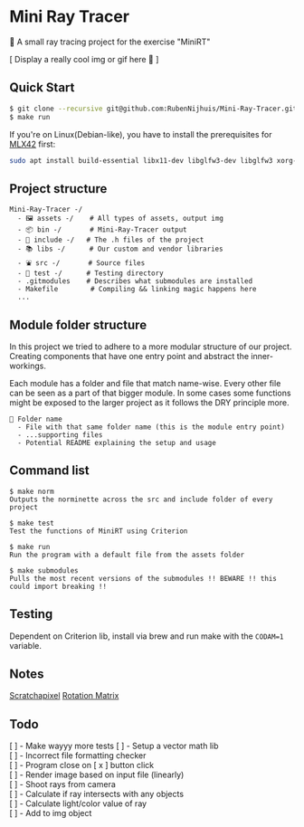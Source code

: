 # Mini Ray Tracer
🌈 A small ray tracing project for the exercise "MiniRT"

[ Display a really cool img or gif here 🤤 ]

## Quick Start 
```sh
$ git clone --recursive git@github.com:RubenNijhuis/Mini-Ray-Tracer.git
$ make run
```

If you're on Linux(Debian-like), you have to install the prerequisites for [MLX42](https://github.com/codam-coding-college/MLX42/) first:
```sh
sudo apt install build-essential libx11-dev libglfw3-dev libglfw3 xorg-dev
```

## Project structure
```
Mini-Ray-Tracer -/
  - 🖼 assets -/    # All types of assets, output img
  - 📦 bin -/       # Mini-Ray-Tracer output
  - 👀 include -/   # The .h files of the project
  - 📚 libs -/      # Our custom and vendor libraries
  - ⛲️ src -/       # Source files
  - 🧪 test -/      # Testing directory
  - .gitmodules    # Describes what submodules are installed
  - Makefile        # Compiling && linking magic happens here
  ...
```

## Module folder structure

In this project we tried to adhere to a more modular structure of our project. Creating components that have one entry point and abstract the inner-workings.

Each module has a folder and file that match name-wise. Every other file can be seen as a part of that bigger module. In some cases some functions might be exposed to the larger project as it follows the DRY principle more.

```
📁 Folder name
  - File with that same folder name (this is the module entry point)
  - ...supporting files
  - Potential README explaining the setup and usage
```

## Command list
```
$ make norm
Outputs the norminette across the src and include folder of every project

$ make test
Test the functions of MiniRT using Criterion

$ make run
Run the program with a default file from the assets folder

$ make submodules
Pulls the most recent versions of the submodules !! BEWARE !! this could import breaking !!
```

## Testing
Dependent on Criterion lib, install via brew and run make with the `CODAM=1` variable.

## Notes
[Scratchapixel](https://www.scratchapixel.com/)
[Rotation Matrix](https://en.wikipedia.org/wiki/Rotation_matrix)

## Todo
[ ] - Make wayyy more tests
[ ] - Setup a vector math lib  
[ ] - Incorrect file formatting checker  
[ ] - Program close on [ x ] button click  
[ ] - Render image based on input file (linearly)  
  [ ] - Shoot rays from camera  
  [ ] - Calculate if ray intersects with any objects  
  [ ] - Calculate light/color value of ray  
  [ ] - Add to img object  
